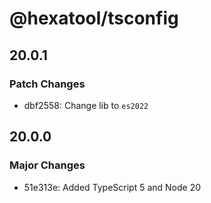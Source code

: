 # @hexatool/tsconfig

## 20.0.1

### Patch Changes

- dbf2558: Change lib to `es2022`

## 20.0.0

### Major Changes

- 51e313e: Added TypeScript 5 and Node 20
